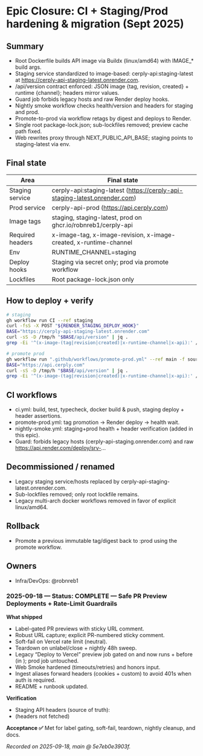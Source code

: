 # Epic Closure: CI + Staging/Prod hardening & migration (Sept 2025)

## Summary
- Root Dockerfile builds API image via Buildx (linux/amd64) with IMAGE_* build args.
- Staging service standardized to image-based: cerply-api:staging-latest at https://cerply-api-staging-latest.onrender.com.
- /api/version contract enforced: JSON image {tag, revision, created} + runtime {channel}; headers mirror values.
- Guard job forbids legacy hosts and raw Render deploy hooks.
- Nightly smoke workflow checks health/version and headers for staging and prod.
- Promote-to-prod via workflow retags by digest and deploys to Render.
- Single root package-lock.json; sub-lockfiles removed; preview cache path fixed.
- Web rewrites proxy through NEXT_PUBLIC_API_BASE; staging points to staging-latest via env.

## Final state

| Area             | Final state                                                                 |
|------------------|------------------------------------------------------------------------------|
| Staging service  | cerply-api:staging-latest (https://cerply-api-staging-latest.onrender.com)  |
| Prod service     | cerply-api-prod (https://api.cerply.com)                                     |
| Image tags       | staging, staging-latest, prod on ghcr.io/robnreb1/cerply-api                 |
| Required headers | x-image-tag, x-image-revision, x-image-created, x-runtime-channel            |
| Env              | RUNTIME_CHANNEL=staging|prod                                                 |
| Deploy hooks     | Staging via secret only; prod via promote workflow                           |
| Lockfiles        | Root package-lock.json only                                                  |

## How to deploy + verify

```bash
# staging
gh workflow run CI --ref staging
curl -fsS -X POST "${RENDER_STAGING_DEPLOY_HOOK}"
BASE="https://cerply-api-staging-latest.onrender.com"
curl -sS -D /tmp/h "$BASE/api/version" | jq .
grep -Ei '^(x-image-(tag|revision|created)|x-runtime-channel|x-api):' /tmp/h

# promote prod
gh workflow run ".github/workflows/promote-prod.yml" --ref main -f source_tag=staging-latest
BASE="https://api.cerply.com"
curl -sS -D /tmp/h "$BASE/api/version" | jq .
grep -Ei '^(x-image-(tag|revision|created)|x-runtime-channel|x-api):' /tmp/h
```

## CI workflows
- ci.yml: build, test, typecheck, docker build & push, staging deploy + header assertions.
- promote-prod.yml: tag promotion → Render deploy → health wait.
- nightly-smoke.yml: staging+prod health + header verification (added in this epic).
- Guard: forbids legacy hosts (cerply-api-staging.onrender.com) and raw https://api.render.com/deploy/srv-...

## Decommissioned / renamed
- Legacy staging service/hosts replaced by cerply-api-staging-latest.onrender.com.
- Sub-lockfiles removed; only root lockfile remains.
- Legacy multi-arch docker workflows removed in favor of explicit linux/amd64.

## Rollback
- Promote a previous immutable tag/digest back to :prod using the promote workflow.

## Owners
- Infra/DevOps: @robnreb1

### 2025-09-18 — Status: **COMPLETE** — Safe PR Preview Deployments + Rate-Limit Guardrails

**What shipped**
- Label-gated PR previews with sticky URL comment.
- Robust URL capture; explicit PR-numbered sticky comment.
- Soft-fail on Vercel rate limit (neutral).
- Teardown on unlabel/close + nightly 48h sweep.
- Legacy “Deploy to Vercel” preview job gated on  and now runs  +  before  (in ); prod job untouched.
- Web Smoke hardened (timeouts/retries) and honors  input.
- Ingest aliases forward headers (cookies + custom) to avoid 401s when auth is required.
- README + runbook updated.

**Verification**
- Staging API headers (source of truth):
- (headers not fetched)

**Acceptance ✅** Met for label gating, soft-fail, teardown, nightly cleanup, and docs.

_Recorded on 2025-09-18, main @ 5e7eb0e3903f._
